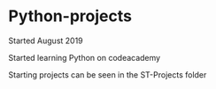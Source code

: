 # Python-projects
Started August 2019

Started learning Python on codeacademy

Starting projects can be seen in the ST-Projects folder
